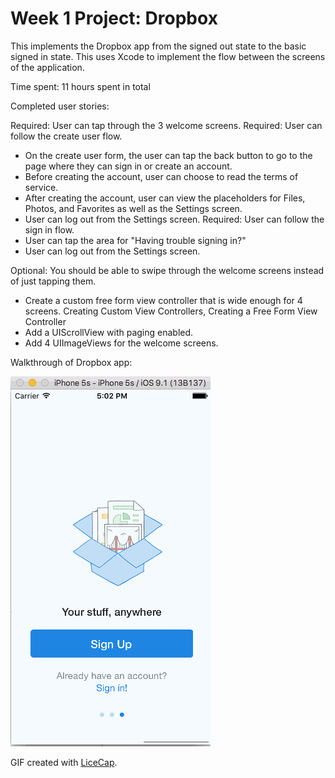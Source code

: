 # Week 1 Project: Dropbox

This implements the Dropbox app from the signed out state to the basic signed in state.  This uses Xcode to implement the flow between the screens of the application.

Time spent: 11 hours spent in total

Completed user stories:

Required: User can tap through the 3 welcome screens.
Required: User can follow the create user flow.
- On the create user form, the user can tap the back button to go to the page where they can sign in or create an account.
- Before creating the account, user can choose to read the terms of service.
- After creating the account, user can view the placeholders for Files, Photos, and Favorites as well as the Settings screen.
- User can log out from the Settings screen.
Required: User can follow the sign in flow.
- User can tap the area for "Having trouble signing in?"
- User can log out from the Settings screen.

Optional: You should be able to swipe through the welcome screens instead of just tapping them.
- Create a custom free form view controller that is wide enough for 4 screens. Creating Custom View Controllers, Creating a Free Form View Controller
- Add a UIScrollView with paging enabled.
- Add 4 UIImageViews for the welcome screens.

Walkthrough of Dropbox app:

![Video Walkthrough](project1-dropbox.gif)

GIF created with [LiceCap](http://www.cockos.com/licecap/).

